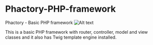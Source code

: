 # Phactory-PHP-framework
Phactory - Basic PHP framework
![Alt text](https://raw.githubusercontent.com/ljepojevic/Phactory-PHP-framework/master/public/assets/img/phactory-framework-logo.jpg "Optional Title")

This is a basic PHP framework with router, controller, model and view classes and it also has Twig template engine installed.

